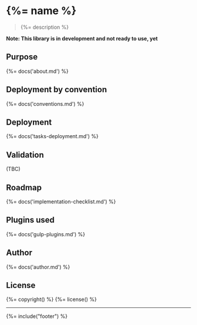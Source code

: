 # {%= name %}

> {%= description %}

**Note: This library is in development and not ready to use, yet**

<!-- toc -->

## Purpose
{%= docs('about.md') %}

## Deployment by convention
{%= docs('conventions.md') %}

## Deployment
{%= docs('tasks-deployment.md') %}

## Validation
(TBC)

## Roadmap
{%= docs('implementation-checklist.md') %}

## Plugins used
{%= docs('gulp-plugins.md') %}

## Author
{%= docs('author.md') %}

## License
{%= copyright() %}
{%= license() %}

***

{%= include("footer") %}

